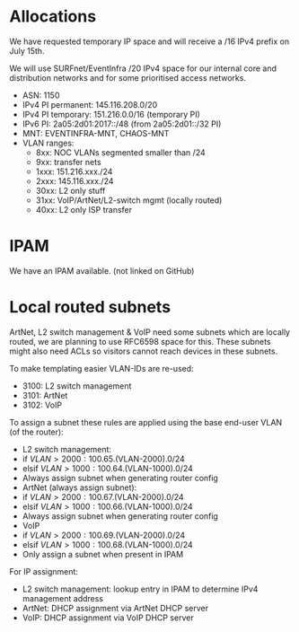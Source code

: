 # Allocations
We have requested temporary IP space and will receive a /16 IPv4 prefix on July 15th.

We will use SURFnet/EventInfra /20 IPv4 space for our internal core and distribution networks and for some prioritised access networks.

* ASN: 1150
* IPv4 PI permanent: 145.116.208.0/20
* IPv4 PI temporary: 151.216.0.0/16 (temporary PI)
* IPv6 PI: 2a05:2d01:2017::/48 (from 2a05:2d01::/32 PI)
* MNT: EVENTINFRA-MNT, CHAOS-MNT
* VLAN ranges:
  * 8xx: NOC VLANs segmented smaller than /24
  * 9xx: transfer nets
  * 1xxx: 151.216.xxx./24
  * 2xxx: 145.116.xxx./24
  * 30xx: L2 only stuff
  * 31xx: VoIP/ArtNet/L2-switch mgmt (locally routed)
  * 40xx: L2 only ISP transfer

# IPAM
We have an IPAM available. (not linked on GitHub)

# Local routed subnets
ArtNet, L2 switch management & VoIP need some subnets which are locally routed, we are planning to use RFC6598 space for this. These subnets might also need ACLs so visitors cannot reach devices in these subnets.

To make templating easier VLAN-IDs are re-used:

* 3100: L2 switch management
* 3101: ArtNet
* 3102: VoIP

To assign a subnet these rules are applied using the base end-user VLAN (of the router):

* L2 switch management:
 * if $VLAN > 2000: 100.65.($VLAN-2000).0/24
 * elsif $VLAN > 1000: 100.64.($VLAN-1000).0/24
 * Always assign subnet when generating router config 
* ArtNet (always assign subnet):
 * if $VLAN > 2000: 100.67.($VLAN-2000).0/24
 * elsif $VLAN > 1000: 100.66.($VLAN-1000).0/24
 * Always assign subnet when generating router config
* VoIP
 * if $VLAN > 2000: 100.69.($VLAN-2000).0/24
 * elsif $VLAN > 1000: 100.68.($VLAN-1000).0/24
 * Only assign a subnet when present in IPAM

For IP assignment:

* L2 switch management: lookup entry in IPAM to determine IPv4 management address
* ArtNet: DHCP assignment via ArtNet DHCP server
* VoIP: DHCP assignment via VoIP DHCP server

